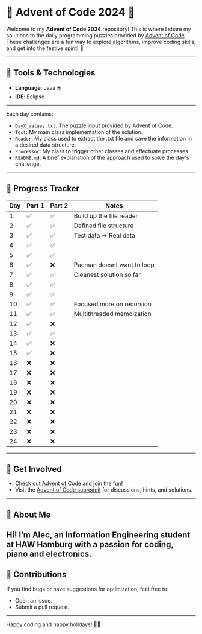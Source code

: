 # 🎄 Advent of Code 2024 🎄

Welcome to my **Advent of Code 2024** repository! This is where I share my solutions to the daily programming puzzles provided by [Advent of Code](https://adventofcode.com/2024). These challenges are a fun way to explore algorithms, improve coding skills, and get into the festive spirit! 🎅

---

## 🧰 Tools & Technologies
- **Language**: Java ☕
- **IDE**: Eclipse 

---

Each day contains:
- `DayX_values.txt`: The puzzle input provided by Advent of Code.
- `Test`: My main class implementation of the solution.
- `Reader`: My class used to extract the .txt file and save the information in a desired data structure.
- `Processor`: My class to trigger other classes and effectuate processes
- `README.md`: A brief explanation of the approach used to solve the day's challenge.

---

## 🌟 Progress Tracker
| Day | Part 1 | Part 2 | Notes                      |
|-----|--------|--------|----------------------------|
| 1   | ✅      | ✅      | Build up the file reader  |
| 2   | ✅      | ✅      | Defined file structure    |
| 3   | ✅      | ✅      | Test data -> Real data    |
| 4   | ✅      | ✅      |                           |
| 5   | ✅      | ✅      |                           |
| 6   | ✅      | ❌      | Pacman doesnt want to loop|
| 7   | ✅      | ✅      | Cleanest solution so far  |
| 8   | ✅      | ✅      |                           |
| 9   | ✅      | ✅      |                           |
| 10  | ✅      | ✅      | Focused more on recursion |
| 11  | ✅      | ✅      | Multithreaded memoization |
| 12  | ✅      | ❌      |                           |
| 13  | ✅      | ✅      |                           |
| 14  | ✅      | ❌      |                           |
| 15  | ✅      | ❌      |                           |
| 16  | ❌      | ❌      |                           |
| 17  | ❌      | ❌      |                           |
| 18  | ❌      | ❌      |                           |
| 19  | ❌      | ❌      |                           |
| 20  | ❌      | ❌      |                           |
| 21  | ❌      | ❌      |                           |
| 22  | ❌      | ❌      |                           |
| 23  | ❌      | ❌      |                           |
| 24  | ❌      | ❌      |                           |


---

## 🔗 Get Involved
- Check out [Advent of Code](https://adventofcode.com/) and join the fun!
- Visit the [Advent of Code subreddit](https://www.reddit.com/r/adventofcode/) for discussions, hints, and solutions.

---

## 🎅 About Me
Hi! I’m Alec, an Information Engineering student at **HAW Hamburg** with a passion for coding, piano and electronics.
---

## 🤝 Contributions
If you find bugs or have suggestions for optimization, feel free to:
- Open an issue.
- Submit a pull request.

---

Happy coding and happy holidays! 🎄✨
